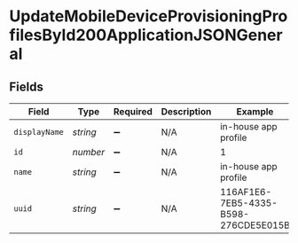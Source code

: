 # UpdateMobileDeviceProvisioningProfilesById200ApplicationJSONGeneral


## Fields

| Field                                | Type                                 | Required                             | Description                          | Example                              |
| ------------------------------------ | ------------------------------------ | ------------------------------------ | ------------------------------------ | ------------------------------------ |
| `displayName`                        | *string*                             | :heavy_minus_sign:                   | N/A                                  | in-house app profile                 |
| `id`                                 | *number*                             | :heavy_minus_sign:                   | N/A                                  | 1                                    |
| `name`                               | *string*                             | :heavy_minus_sign:                   | N/A                                  | in-house app profile                 |
| `uuid`                               | *string*                             | :heavy_minus_sign:                   | N/A                                  | 116AF1E6-7EB5-4335-B598-276CDE5E015B |